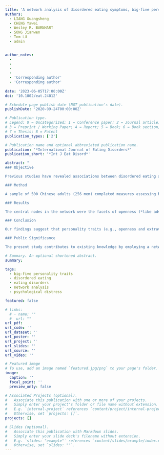 ```yaml
---
title: 'A network analysis of disordered eating symptoms, big-five personality traits, and psychological distress in Chinese adults'
authors:
  - LIANG Guangsheng
  - CHENG Yawei
  - Wesley R. BARNHART
  - SONG Jianwen
  - Tom LU
  - admin
 

author_notes:
  - 
  - 
  - 
  - 
  - 'Corresponding author'
  - 'Corresponding author'
 
date: '2023-06-05T17:00:00Z'
doi: '10.1002/eat.24012'

# Schedule page publish date (NOT publication's date).
publishDate: '2020-09-24T00:00:00Z'

# Publication type.
# Legend: 0 = Uncategorized; 1 = Conference paper; 2 = Journal article;
# 3 = Preprint / Working Paper; 4 = Report; 5 = Book; 6 = Book section;
# 7 = Thesis; 8 = Patent
publication_types: ['2']

# Publication name and optional abbreviated publication name.
publication: '*International Journal of Eating Disorders*'
publication_short: '*Int J Eat Disord*'

abstract: "
### Objective

Previous studies have revealed associations between disordered eating symptoms, big-five personality traits, and psychological distress. However, limited research has explored these relationships as a network, including their interconnections, and even less has done so in non-Western populations. We employed network analysis to investigate the co-occurrence of disordered eating symptoms, big-five personality traits, and psychological distress in Chinese adults.

### Method

A sample of 500 Chinese adults (256 men) completed measures assessing big-five personality traits, psychological distress, and disordered eating symptoms. The network of personality traits, psychological distress, and disordered eating symptoms was estimated, including its central and bridge nodes.

### Results

The central nodes in the network were the facets of openness (*like adventure*), extraversion (*like going to social and recreational parties*), and disordered eating symptoms (*dissatisfaction with body weight or shape*). Moreover, certain facets of neuroticism (*always worrying something bad will happen*), psychological distress (*feeling worthless*), and an inverse facet of extraversion (*bored by parties with lots of people*) were identified as essential bridge nodes in maintaining the structure of the network.

### Conclusion

Our findings suggest that personality traits (e.g., openness and extraversion) and body dissatisfaction are important in maintaining the network in a community sample of Chinese adults. While future replication is needed, findings from this study suggest that individuals with negative self-thinking, predisposed neuroticism, and extraversion may be at risk of developing disordered eating symptoms.

### Public Significance

The present study contributes to existing knowledge by employing a network perspective to examine the associations between disordered eating symptoms, big-five personality traits, and psychological distress in a Chinese adult community sample. The identified facets of neuroticism and extraversion and symptoms of psychological distress may be worthy of targeting in the prevention and treatment of disordered eating in the Chinese context."

# Summary. An optional shortened abstract.
summary: 

tags:
  - big-five personality traits 
  - disordered eating 
  - eating disorders 
  - network analysis 
  - psychological distress

featured: false

# links:
  # - name: ""
  #  url: ""
url_pdf: 
url_code: ''
url_dataset: ''
url_poster: ''
url_project: ''
url_slides: ''
url_source: ''
url_video: ''

# Featured image
# To use, add an image named `featured.jpg/png` to your page's folder.
image:
  caption: ''
  focal_point: ''
  preview_only: false

# Associated Projects (optional).
#   Associate this publication with one or more of your projects.
#   Simply enter your project's folder or file name without extension.
#   E.g. `internal-project` references `content/project/internal-project/index.md`.
#   Otherwise, set `projects: []`.
projects: []

# Slides (optional).
#   Associate this publication with Markdown slides.
#   Simply enter your slide deck's filename without extension.
#   E.g. `slides: "example"` references `content/slides/example/index.md`.
#   Otherwise, set `slides: ""`.
---
```

